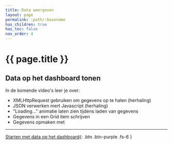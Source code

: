 ```yaml
---
title: Data weergeven
layout: page
permalink: :path/:basename
has_children: true
has_toc: false
nav_order: 4
---
```



# {{ page.title }}

## Data op het dashboard tonen


In de komende video's leer je over:

- XMLHttpRequest gebruiken om gegevens op te halen (herhaling)
- JSON verwerken mert Javascript (herhaling)
- "Loading..." animatie laten zien tijdens laden van gegevens
- Gegevens in een Grid item schrijven
- Gegevens opmaken met

---

[Starten met data op het dashboard](1-responsive-design){: .btn .btn-purple .fs-6 }





